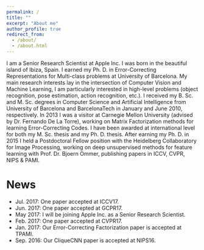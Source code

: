 ```yaml
---
permalink: /
title: ""
excerpt: "About me"
author_profile: true
redirect_from: 
  - /about/
  - /about.html
---
```


I am a Senior Research Scientist at Apple Inc. I was born in the beautiful island of Ibiza, Spain. I earned my Ph. D. in Error-Correcting Representations for
Multi-class problems at University of Barcelona. My main research interests lay in the intersection of Computer Vision
and Machine Learning, I am particularly interested in high-level problems (object recognition, pose estimation, action
recognition, etc.). I received my B. Sc. and M. Sc. degrees in Computer Science and Artificial Intelligence from
University of Barcelona and BarcelonaTech in January and June 2010, respectively. In 2013 I was a visitor at Carnegie Mellon University
(advised by Dr. Fernando De La Torre), working on Matrix Factorization methods for learning Error-Correcting Codes. I have been awarded at
international level for both my M. Sc. thesis and my Ph. D. thesis. After earning my Ph. D. in 2015 I held a Postdoctoral Fellow position with the Heidelberg Collaboratory for Image Processing,
working on deep unsupervised methods for feature learning with Prof. Dr. Bjoern Ommer, publishing papers in ICCV, CVPR, NIPS & PAMI.

News
======
 - Jul. 2017: One paper accepted at ICCV17.
 - Jun. 2017: One paper accepted at GCPR17.
 - May 2017: I will be joining Apple Inc. as a Senior Research Scientist.
 - Feb. 2017: One paper accepted at CVPR17.
 - Jan. 2017: Our Error-Correcting Factorization paper is accepted at TPAMI.
 - Sep. 2016: Our CliqueCNN paper is accepted at NIPS16.
